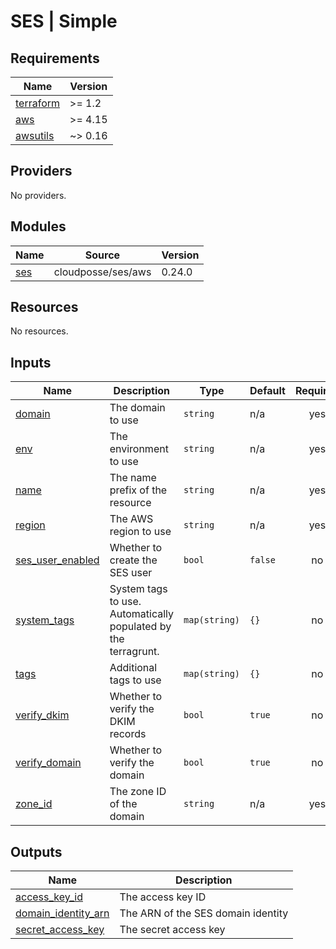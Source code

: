 # SES | Simple

<!-- BEGINNING OF PRE-COMMIT-TERRAFORM DOCS HOOK -->
## Requirements

| Name | Version |
|------|---------|
| <a name="requirement_terraform"></a> [terraform](#requirement\_terraform) | >= 1.2 |
| <a name="requirement_aws"></a> [aws](#requirement\_aws) | >= 4.15 |
| <a name="requirement_awsutils"></a> [awsutils](#requirement\_awsutils) | ~> 0.16 |

## Providers

No providers.

## Modules

| Name | Source | Version |
|------|--------|---------|
| <a name="module_ses"></a> [ses](#module\_ses) | cloudposse/ses/aws | 0.24.0 |

## Resources

No resources.

## Inputs

| Name | Description | Type | Default | Required |
|------|-------------|------|---------|:--------:|
| <a name="input_domain"></a> [domain](#input\_domain) | The domain to use | `string` | n/a | yes |
| <a name="input_env"></a> [env](#input\_env) | The environment to use | `string` | n/a | yes |
| <a name="input_name"></a> [name](#input\_name) | The name prefix of the resource | `string` | n/a | yes |
| <a name="input_region"></a> [region](#input\_region) | The AWS region to use | `string` | n/a | yes |
| <a name="input_ses_user_enabled"></a> [ses\_user\_enabled](#input\_ses\_user\_enabled) | Whether to create the SES user | `bool` | `false` | no |
| <a name="input_system_tags"></a> [system\_tags](#input\_system\_tags) | System tags to use. Automatically populated by the terragrunt. | `map(string)` | `{}` | no |
| <a name="input_tags"></a> [tags](#input\_tags) | Additional tags to use | `map(string)` | `{}` | no |
| <a name="input_verify_dkim"></a> [verify\_dkim](#input\_verify\_dkim) | Whether to verify the DKIM records | `bool` | `true` | no |
| <a name="input_verify_domain"></a> [verify\_domain](#input\_verify\_domain) | Whether to verify the domain | `bool` | `true` | no |
| <a name="input_zone_id"></a> [zone\_id](#input\_zone\_id) | The zone ID of the domain | `string` | n/a | yes |

## Outputs

| Name | Description |
|------|-------------|
| <a name="output_access_key_id"></a> [access\_key\_id](#output\_access\_key\_id) | The access key ID |
| <a name="output_domain_identity_arn"></a> [domain\_identity\_arn](#output\_domain\_identity\_arn) | The ARN of the SES domain identity |
| <a name="output_secret_access_key"></a> [secret\_access\_key](#output\_secret\_access\_key) | The secret access key |
<!-- END OF PRE-COMMIT-TERRAFORM DOCS HOOK -->
